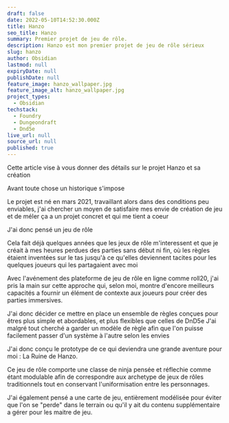 ```yaml
---
draft: false
date: 2022-05-10T14:52:30.000Z
title: Hanzo
seo_title: Hanzo
summary: Premier projet de jeu de rôle.
description: Hanzo est mon premier projet de jeu de rôle sérieux
slug: hanzo
author: Obsidian
lastmod: null
expiryDate: null
publishDate: null
feature_image: hanzo_wallpaper.jpg
feature_image_alt: hanzo_wallpaper.jpg
project_types:
  - Obsidian
techstack:
  - Foundry
  - Dungeondraft
  - Dnd5e
live_url: null
source_url: null
published: true
---
```


Cette article vise à vous donner des détails sur le projet Hanzo et sa création

Avant toute chose un historique s'impose

Le projet est né en mars 2021, travaillant alors dans des conditions peu enviables, j'ai chercher un moyen de satisfaire mes envie de création de jeu et de méler ça a un projet concret et qui me tient a coeur

J'ai donc pensé un jeu de rôle

Cela fait déjà quelques années que les jeux de rôle m'interessent et que je créait à mes heures perdues des parties sans début ni fin, où les règles étaient inventées sur le tas jusqu'à ce qu'elles deviennent tacites pour les quelques joueurs qui les partagaient avec moi

Avec l'avénement des plateforme de jeu de rôle en ligne comme roll20, j'ai pris la main sur cette approche qui, selon moi, montre d'encore meilleurs capacités a fournir un élément de contexte aux joueurs pour créer des parties immersives.

J'ai donc décider ce mettre en place un ensemble de règles conçues pour êtres plus simple et abordables, et plus flexibles que celles de DnD5e
J'ai malgré tout cherché a garder un modèle de règle afin que l'on puisse facilement passer d'un système à l'autre selon les envies

J'ai donc conçu le prototype de ce qui deviendra une grande aventure pour moi : La Ruine de Hanzo.

Ce jeu de rôle comporte une classe de ninja pensée et réflechie comme étant modulable afin de correspondre aux archetype de jeux de rôles traditionnels tout en conservant l'uniformisation entre les personnages.

J'ai également pensé a une carte de jeu, entièrement modélisée pour éviter que l'on se "perde" dans le terrain ou qu'il y ait du contenu supplémentaire a gérer pour les maitre de jeu.
